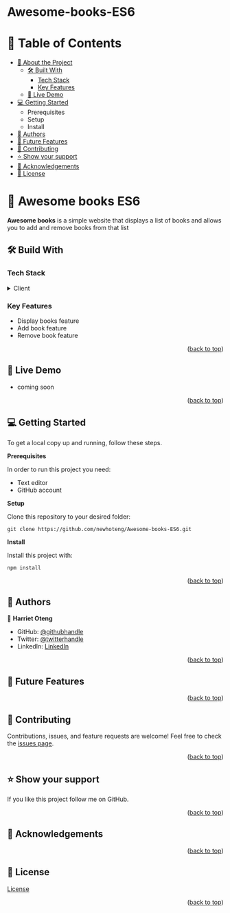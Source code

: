 # Awesome-books-ES6
<!-- TABLE OF CONTENTS -->

# 📗 Table of Contents

- [📖 About the Project](https://github.com/newhoteng/Awesome-books-ES6/blob/main/README.md#open_book-awesome-books)
  - [🛠️ Built With](https://github.com/newhoteng/Awesome-books-ES6/blob/main/README.md#hammer_and_wrench-build-with)
    - [Tech Stack](#tech-stack)
    - [Key Features](#key-features)
  - [🚀 Live Demo](https://github.com/newhoteng/Awesome-books-ES6/blob/main/README.md#rocket-live-demo)
- [💻 Getting Started](https://github.com/newhoteng/Awesome-books-ES6/blob/main/README.md#computer-getting-started)
  - Prerequisites
  - Setup
  - Install
- [👥 Authors](https://github.com/newhoteng/Awesome-books-ES6/blob/main/README.md#busts_in_silhouette-authors)
- [🔭 Future Features](https://github.com/newhoteng/Awesome-books-ES6/blob/main/README.md#telescope-future-features)
- [🤝 Contributing](https://github.com/newhoteng/Awesome-books-ES6/blob/main/README.md#handshake-contributing)
- [⭐ Show your support](https://github.com/newhoteng/Awesome-books-ES6/blob/main/README.md#star-show-your-support)
- [🙏 Acknowledgements](https://github.com/newhoteng/Awesome-books-ES6/blob/main/README.md#pray-acknowledgements)
- [📝 License](https://github.com/newhoteng/Awesome-books-ES6/blob/main/README.md#memo-license)

#  :open_book: Awesome books ES6
**Awesome books** is a simple website that displays a list of books and allows you to add and remove books from that list

## :hammer_and_wrench: Build With
### Tech Stack
<details><summary>Client</summary>
<ul>
  <li><a href="https://html.com/">HTML</a></li>
  <li><a href="https://www.w3.org/TR/CSS/#css">CSS</a></li>
  <li><a href="https://www.javascript.com/">JavaScript</a></li>
</ul>
</details>

### Key Features
  - Display books feature
  - Add book feature
  - Remove book feature

<p align="right">(<a href="https://github.com/newhoteng/Awesome-books-ES6#readme">back to top</a>)</p>

## :rocket: Live Demo
- coming soon

<p align="right">(<a href="https://github.com/newhoteng/Awesome-books-ES6#readme">back to top</a>)</p>

## :computer: Getting Started
To get a local copy up and running, follow these steps.<br>

**Prerequisites**<br>

In order to run this project you need:
- Text editor
- GitHub account<br>

**Setup**<br>

Clone this repository to your desired folder:<br>
```
git clone https://github.com/newhoteng/Awesome-books-ES6.git
```

**Install**<br>

Install this project with:<br>
```
npm install
```


<p align="right">(<a href="https://github.com/newhoteng/Awesome-books-ES6#readme">back to top</a>)</p>

## :busts_in_silhouette: Authors
:bust_in_silhouette: **Harriet Oteng**
- GitHub: [@githubhandle](https://github.com/newhoteng)
- Twitter: [@twitterhandle](https://twitter.com/HarrietOteng1)
- LinkedIn: [LinkedIn](https://www.linkedin.com/in/harriet-oteng-75554666/)

<p align="right">(<a href="https://github.com/newhoteng/Awesome-books-ES6#readme">back to top</a>)</p>

## :telescope: Future Features


<p align="right">(<a href="https://github.com/newhoteng/Awesome-books-ES6#readme">back to top</a>)</p>

## :handshake: Contributing
Contributions, issues, and feature requests are welcome!
Feel free to check the [issues page](https://github.com/newhoteng/Awesome-books-ES6/issues).

<p align="right">(<a href="https://github.com/newhoteng/Awesome-books-ES6#readme">back to top</a>)</p>

## :star: Show your support
If you like this project follow me on GitHub.

<p align="right">(<a href="https://github.com/newhoteng/Awesome-books-ES6#readme">back to top</a>)</p>

## :pray: Acknowledgements


<p align="right">(<a href="https://github.com/newhoteng/Awesome-books-ES6#readme">back to top</a>)</p>
  
## :memo: License
[License](https://github.com/newhoteng/Awesome-books-ES6/blob/main/LICENSE)

<p align="right">(<a href="https://github.com/newhoteng/Awesome-books-ES6#readme">back to top</a>)</p>
